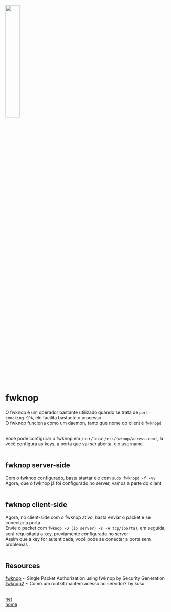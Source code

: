 <img width="30%" src="https://i.imgur.com/ULwPfn3.png"></img>

# fwknop
O fwknop é um operador bastante utilizado quando se trata de `port-knocking SPA`, ele facilita bastante o processo<br>
O fwknop funciona como um daemon, tanto que nome do client é `fwknopd`<br><br>

Você pode configurar o fwknop em `/usr/local/etc/fwknop/access.conf`, lá você configura as keys, a porta que vai ser aberta, e o username<br><br>

## fwknop server-side
Com o fwknop configurado, basta startar ele com `sudo fwknopd -f -vv`<br>
Agora, que o fwknop já foi configurado no server, vamos a parte do client<br><br>

## fwknop client-side
Agora, no client-side com o fwknop ativo, basta enviar o packet e se conectar a porta<br>
Envie o packet com `fwknop -D (ip server) -s -A tcp/(porta)`, em seguida, será requisitada a key, previamente configurada no server<br>
Assim que a key for autenticada, você pode se conectar a porta sem problemas<br><br>

## Resources
[fwknop](https://youtu.be/QVpgDCsqr0U) ~ Single Packet Authorization using fwknop by Security Generation<br>
[fwknop2](https://wtfflya.github.io/pdfs/spa_fwknop.pdf) ~ Como um rootkit mantem acesso ao servidor? by kosu<br><br>

[net](../README.md)<br>
[home](../../README.md)

